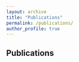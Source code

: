 ```yaml
---
layout: archive
title: "Publications"
permalink: /publications/
author_profile: true
---
```


## Publications
